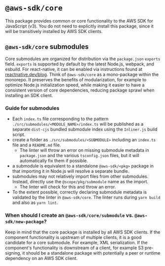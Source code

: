 # `@aws-sdk/core`
This package provides common or core functionality to the AWS SDK for JavaScript (v3).
You do not need to explicitly install this package, since it will be transitively installed by AWS SDK clients.
## `@aws-sdk/core` submodules
Core submodules are organized for distribution via the `package.json` `exports` field.
`exports` is supported by default by the latest Node.js, webpack, and esbuild. For react-native, it can be
enabled via instructions found at [reactnative.dev/blog](https://reactnative.dev/blog/2023/06/21/package-exports-support).
Think of `@aws-sdk/core` as a mono-package within the monorepo.
It preserves the benefits of modularization, for example to optimize Node.js initialization speed,
while making it easier to have a consistent version of core dependencies, reducing package sprawl when
installing an SDK client.
### Guide for submodules
- Each `index.ts` file corresponding to the pattern `./src/submodules/<MODULE_NAME>/index.ts` will be
  published as a separate `dist-cjs` bundled submodule index using the `Inliner.js` build script.
- create a folder as `./src/submodules/<SUBMODULE>` including an `index.ts` file and a `README.md` file.
  - The linter will throw an error on missing submodule metadata in `package.json` and the various `tsconfig.json` files, but it will automatically fix them if possible.
- a submodule is equivalent to a standalone `@aws-sdk/<pkg>` package in that importing it in Node.js will resolve a separate bundle.
- submodules may not relatively import files from other submodules. Instead, directly use the `@scope/pkg/submodule` name as the import.
  - The linter will check for this and throw an error.
- To the extent possible, correctly declaring submodule metadata is validated by the linter in `@aws-sdk/core`.
  The linter runs during `yarn build` and also as `yarn lint`.
### When should I create an `@aws-sdk/core/submodule` vs. `@aws-sdk/new-package`?
Keep in mind that the core package is installed by all AWS SDK clients.
If the component functionality is upstream of multiple clients, it is
a good candidate for a core submodule. For example, XML serialization.
If the component's functionality is downstream of a client, for example S3 pre-signing,
it should be a standalone package with potentially a peer or runtime dependency on an AWS SDK client.
